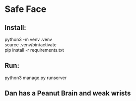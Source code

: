 # Safe  Face

## Install: 
python3 -m venv .venv \
source .venv/bin/activate \
pip install -r requirements.txt 


## Run: 
python3 manage.py runserver

## Dan has a Peanut Brain and weak wrists
